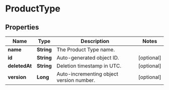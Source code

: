 
# ProductType

## Properties
Name | Type | Description | Notes
------------ | ------------- | ------------- | -------------
**name** | **String** | The Product Type name. | 
**id** | **String** | Auto-generated object ID. |  [optional]
**deletedAt** | **String** | Deletion timestamp in UTC. |  [optional]
**version** | **Long** | Auto-incrementing object version number. |  [optional]



